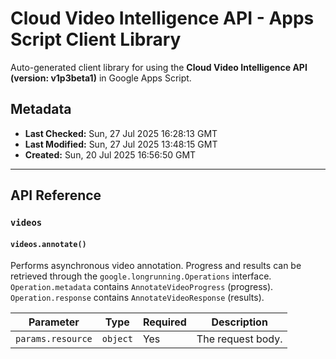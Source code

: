 # Cloud Video Intelligence API - Apps Script Client Library

Auto-generated client library for using the **Cloud Video Intelligence API (version: v1p3beta1)** in Google Apps Script.

## Metadata

- **Last Checked:** Sun, 27 Jul 2025 16:28:13 GMT
- **Last Modified:** Sun, 27 Jul 2025 13:48:15 GMT
- **Created:** Sun, 20 Jul 2025 16:56:50 GMT



---

## API Reference

### `videos`

#### `videos.annotate()`

Performs asynchronous video annotation. Progress and results can be retrieved through the `google.longrunning.Operations` interface. `Operation.metadata` contains `AnnotateVideoProgress` (progress). `Operation.response` contains `AnnotateVideoResponse` (results).

| Parameter | Type | Required | Description |
|---|---|---|---|
| `params.resource` | `object` | Yes | The request body. |